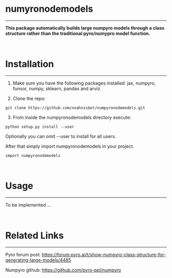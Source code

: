 # **numyronodemodels**
---
**This package automatically builds large numpyro models through a class structure rather than the traditional pyro/numypro model function.**

<br>

# **Installation**
---
1. Make sure you have the following packages installed: 
jax, numpyro, funsor, numpy, sklearn, pandas and arviz. 
  
2. Clone the repo:

`git clone https://github.com/noahnisbet/numpyronodemodels.git`

3. From inside the numpyronodemodels directory execute:

`python setup.py install --user`

Optionally you can omit --user to install for all users.

After that simply import numpyronodemodels in your project.

`import numpyronodemodels`

<br>

# **Usage**
---

To be implemented ... 

<br>

# **Related Links**
---

Pyro forum post:
https://forum.pyro.ai/t/show-numpyro-class-structure-for-generating-large-models/4485

Numpyro github:
https://github.com/pyro-ppl/numpyro
